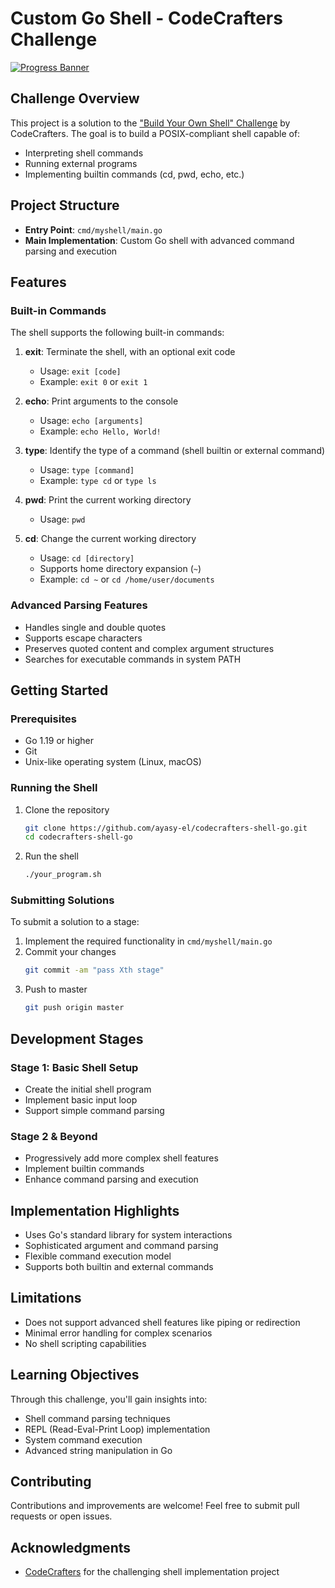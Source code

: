 # Custom Go Shell - CodeCrafters Challenge

[![Progress Banner](https://backend.codecrafters.io/progress/shell/89ee2e2b-cf8d-4f05-8e57-de62db4caa6d)](https://app.codecrafters.io/users/codecrafters-bot?r=2qF)

## Challenge Overview

This project is a solution to the ["Build Your Own Shell" Challenge](https://app.codecrafters.io/courses/shell/overview) by CodeCrafters. The goal is to build a POSIX-compliant shell capable of:

- Interpreting shell commands
- Running external programs
- Implementing builtin commands (cd, pwd, echo, etc.)

## Project Structure

- **Entry Point**: `cmd/myshell/main.go`
- **Main Implementation**: Custom Go shell with advanced command parsing and execution

## Features

### Built-in Commands

The shell supports the following built-in commands:

1. **exit**: Terminate the shell, with an optional exit code
   - Usage: `exit [code]`
   - Example: `exit 0` or `exit 1`

2. **echo**: Print arguments to the console
   - Usage: `echo [arguments]`
   - Example: `echo Hello, World!`

3. **type**: Identify the type of a command (shell builtin or external command)
   - Usage: `type [command]`
   - Example: `type cd` or `type ls`

4. **pwd**: Print the current working directory
   - Usage: `pwd`

5. **cd**: Change the current working directory
   - Usage: `cd [directory]`
   - Supports home directory expansion (`~`)
   - Example: `cd ~` or `cd /home/user/documents`

### Advanced Parsing Features

- Handles single and double quotes
- Supports escape characters
- Preserves quoted content and complex argument structures
- Searches for executable commands in system PATH

## Getting Started

### Prerequisites

- Go 1.19 or higher
- Git
- Unix-like operating system (Linux, macOS)

### Running the Shell

1. Clone the repository
   ```bash
   git clone https://github.com/ayasy-el/codecrafters-shell-go.git
   cd codecrafters-shell-go
   ```

2. Run the shell
   ```bash
   ./your_program.sh
   ```

### Submitting Solutions

To submit a solution to a stage:

1. Implement the required functionality in `cmd/myshell/main.go`
2. Commit your changes
   ```bash
   git commit -am "pass Xth stage"
   ```
3. Push to master
   ```bash
   git push origin master
   ```

## Development Stages

### Stage 1: Basic Shell Setup
- Create the initial shell program
- Implement basic input loop
- Support simple command parsing

### Stage 2 & Beyond
- Progressively add more complex shell features
- Implement builtin commands
- Enhance command parsing and execution

## Implementation Highlights

- Uses Go's standard library for system interactions
- Sophisticated argument and command parsing
- Flexible command execution model
- Supports both builtin and external commands

## Limitations

- Does not support advanced shell features like piping or redirection
- Minimal error handling for complex scenarios
- No shell scripting capabilities

## Learning Objectives

Through this challenge, you'll gain insights into:
- Shell command parsing techniques
- REPL (Read-Eval-Print Loop) implementation
- System command execution
- Advanced string manipulation in Go

## Contributing

Contributions and improvements are welcome! Feel free to submit pull requests or open issues.


## Acknowledgments

- [CodeCrafters](https://codecrafters.io) for the challenging shell implementation project